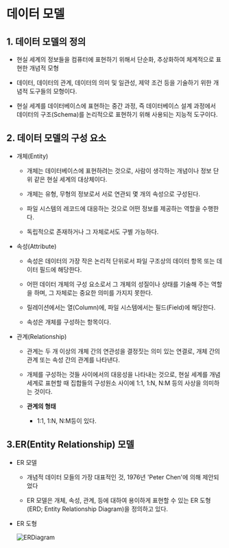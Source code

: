 # 데이터 모델

## 1. 데이터 모델의 정의

* 현실 세계의 정보들을 컴퓨터에 표현하기 위해서 단순화, 추상화하여 체계적으로 표현한 개념적 모형

* 데이터, 데이터의 관계, 데이터의 의미 및 일관성, 제약 조건 등을 기술하기 위한 개념적 도구들의 모형이다.

* 현실 세계를 데이터베이스에 표현하는 중간 과정, 즉 데이터베이스 설계 과정에서 데이터의 구조(Schema)를 논리적으로 표현하기 위해 사용되는 지능적 도구이다.

## 2. 데이터 모델의 구성 요소

* 개체(Entity)
    * 개체는 데이터베이스에 표현하려는 것으로, 사람이 생각하는 개념이나 정보 단위 같은 현실 세계의 대상체이다.

    * 개체는 유형, 무형의 정보로서 서로 연관되 몇 개의 속성으로 구성된다.

    * 파일 시스템의 레코드에 대응하는 것으로 어떤 정보를 제공하는 역할을 수행한다.

    * 독립적으로 존재하거나 그 자체로서도 구별 가능하다.

* 속성(Attribute)

    * 속성은 데이터의 가장 작은 논리적 단위로서 파일 구조상의 데이터 항목 또는 데이터 필드에 해당한다.

    * 어떤 데이터 개체의 구성 요소로서 그 개체의 성질이나 상태를 기술해 주는 역할을 하며, 그 자체로는 중요한 의미를 가지지 못한다.

    * 릴레이션에서는 열(Column)에, 파일 시스템에서는 필드(Field)에 해당한다.

    * 속성은 개체를 구성하는 항목이다.

* 관계(Relationship)

    * 관계는 두 개 이상의 개체 간의 연관성을 결정짓는 의미 있는 연결로, 개체 간의 관계 또는 속성 간의 관계를 나타낸다.

    * 개체를 구성하는 것들 사이에서의 대응성을 나타내는 것으로, 현실 세계를 개념 세계로 표현할 때 집합들의 구성원소 사이에 1:1, 1:N, N:M 등의 사상을 의미하는 것이다.

    * **관계의 형태**
       
        * 1:1, 1:N, N:M등이 있다.

## 3.ER(Entity Relationship) 모델

* ER 모델

    * 개념적 데이터 모들의 가장 대표적인 것, 1976년 'Peter Chen'에 의해 제안되었다

    * ER 모델은 개체, 속성, 관계, 등에 대하여 용이하게 표현할 수 있는 ER 도형(ERD; Entity Relationship Diagram)을 정의하고 있다.

* ER 도형

    ![ERDiagram](https://cdn.discordapp.com/attachments/951334644710776843/1000704546865164358/download.png)
